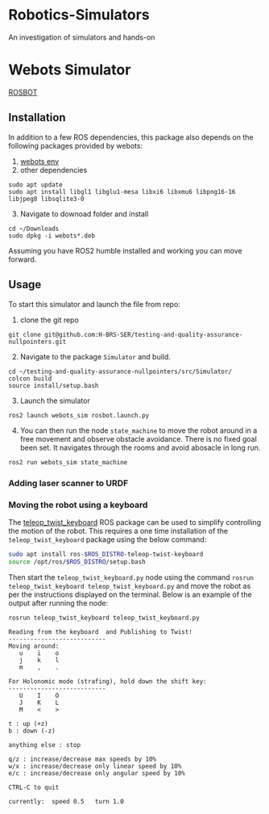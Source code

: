 # Robotics-Simulators

An investigation of simulators and hands-on

# Webots Simulator

[ROSBOT](doc/figures/webot_simulator.png)

## Installation
In addition to a few ROS dependencies, this package also depends on the following packages provided by webots:
1. [webots env](https://cyberbotics.com/#download) 
2. other dependencies
```
sudo apt update
sudo apt install libgl1 libglu1-mesa libxi6 libxmu6 libpng16-16 libjpeg8 libsqlite3-0
```
3. Navigate to downoad folder and install
```
cd ~/Downloads
sudo dpkg -i webots*.deb
```


Assuming you have ROS2 humble installed and working you can move forward.



## Usage

To start this simulator and launch the file from repo:

1. clone the git repo
```
git clone git@github.com:H-BRS-SER/testing-and-quality-assurance-nullpointers.git
```
2. Navigate to the package `Simulator` and build.
```
cd ~/testing-and-quality-assurance-nullpointers/src/Simulator/
colcon build
source install/setup.bash
```
3. Launch the simulator

~~~sh
ros2 launch webots_sim rosbot.launch.py
~~~


4. You can then run the node `state_machine` to move the robot around in a free movement and observe obstacle avoidance. 
There is no fixed goal been set. It navigates through the rooms and avoid abosacle in long run. 

~~~sh
ros2 run webots_sim state_machine
~~~


### Adding laser scanner to URDF

### Moving the robot using a keyboard

The [teleop_twist_keyboard](http://wiki.ros.org/teleop_twist_keyboard) ROS package can be used to simplify controlling the motion of the robot. This requires a one time installation of the `teleop_twist_keyboard` package using the below command:

~~~ sh
sudo apt install ros-$ROS_DISTRO-teleop-twist-keyboard
source /opt/ros/$ROS_DISTRO/setup.bash
~~~

Then start the `teleop_twist_keyboard.py` node using the command `rosrun teleop_twist_keyboard teleop_twist_keyboard.py` and move the robot as per the instructions displayed on the terminal. Below is an example of the output after running the node:

~~~
rosrun teleop_twist_keyboard teleop_twist_keyboard.py 

Reading from the keyboard  and Publishing to Twist!
---------------------------
Moving around:
   u    i    o
   j    k    l
   m    ,    .

For Holonomic mode (strafing), hold down the shift key:
---------------------------
   U    I    O
   J    K    L
   M    <    >

t : up (+z)
b : down (-z)

anything else : stop

q/z : increase/decrease max speeds by 10%
w/x : increase/decrease only linear speed by 10%
e/c : increase/decrease only angular speed by 10%

CTRL-C to quit

currently:	speed 0.5	turn 1.0 
~~~

